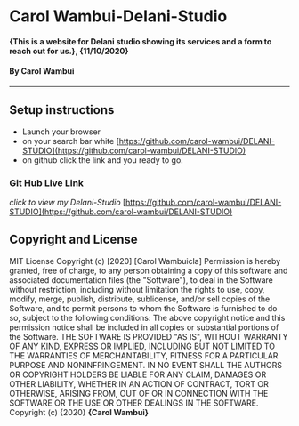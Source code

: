 # Carol Wambui-Delani-Studio
#### {This is a website for Delani studio showing its services and a form to reach out for us.}, {11/10/2020}
#### By **Carol Wambui**   
---
## Setup instructions
* Launch your browser
* on your search bar white [https://github.com/carol-wambui/DELANI-STUDIO](https://github.com/carol-wambui/DELANI-STUDIO)
* on github click the link and you ready to go.
### Git Hub Live Link
*click to view my Delani-Studio*
[https://github.com/carol-wambui/DELANI-STUDIO](https://github.com/carol-wambui/DELANI-STUDIO)
## Copyright and License
MIT License
Copyright (c) [2020] [Carol Wambuicla]
Permission is hereby granted, free of charge, to any person obtaining a copy
of this software and associated documentation files (the "Software"), to deal
in the Software without restriction, including without limitation the rights
to use, copy, modify, merge, publish, distribute, sublicense, and/or sell
copies of the Software, and to permit persons to whom the Software is
furnished to do so, subject to the following conditions:
The above copyright notice and this permission notice shall be included in all
copies or substantial portions of the Software.
THE SOFTWARE IS PROVIDED "AS IS", WITHOUT WARRANTY OF ANY KIND, EXPRESS OR
IMPLIED, INCLUDING BUT NOT LIMITED TO THE WARRANTIES OF MERCHANTABILITY,
FITNESS FOR A PARTICULAR PURPOSE AND NONINFRINGEMENT. IN NO EVENT SHALL THE
AUTHORS OR COPYRIGHT HOLDERS BE LIABLE FOR ANY CLAIM, DAMAGES OR OTHER
LIABILITY, WHETHER IN AN ACTION OF CONTRACT, TORT OR OTHERWISE, ARISING FROM,
OUT OF OR IN CONNECTION WITH THE SOFTWARE OR THE USE OR OTHER DEALINGS IN THE
SOFTWARE.
Copyright (c) {2020} **{Carol Wambui}**